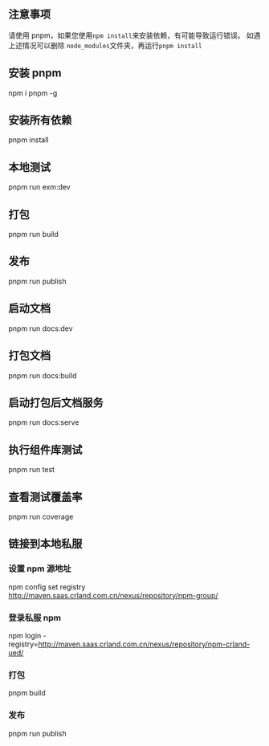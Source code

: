 ## 注意事项

请使用 pnpm，如果您使用`npm install`来安装依赖，有可能导致运行错误。
如遇上述情况可以删除 `node_modules`文件夹，再运行`pnpm install`

## 安装 pnpm

npm i pnpm -g

## 安装所有依赖

pnpm install

## 本地测试

pnpm run exm:dev

## 打包

pnpm run build

## 发布

pnpm run publish

## 启动文档

pnpm run docs:dev

## 打包文档

pnpm run docs:build

## 启动打包后文档服务

pnpm run docs:serve

## 执行组件库测试

pnpm run test

## 查看测试覆盖率

pnpm run coverage

## 链接到本地私服

### 设置 npm 源地址

<!-- npm config set registry http://10.72.47.10:8081/repository/crland-group/ -->

npm config set registry http://maven.saas.crland.com.cn/nexus/repository/npm-group/

### 登录私服 npm

<!-- npm login -registry=http://10.72.47.10:8081/repository/crland/ -->

npm login -registry=http://maven.saas.crland.com.cn/nexus/repository/npm-crland-ued/

### 打包

pnpm build

### 发布

pnpm run publish
